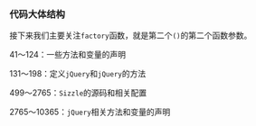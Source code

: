 ### 代码大体结构
接下来我们主要关注`factory`函数，就是第二个`()`的第二个函数参数。

41～124：一些方法和变量的声明

131～198：定义`jQuery`和`jQuery`的方法

499～2765：`Sizzle`的源码和相关配置

2765～10365：`jQuery`相关方法和变量的声明
